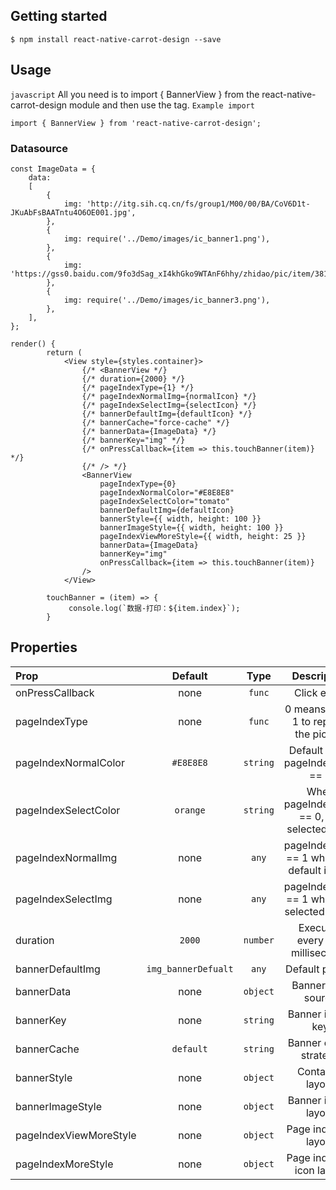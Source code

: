 ## Getting started

`$ npm install react-native-carrot-design --save`

## Usage
`javascript`
All you need is to import { BannerView } from the react-native-carrot-design module and then use the tag.
`Example import`

```
import { BannerView } from 'react-native-carrot-design';

```
### Datasource
```
const ImageData = {
    data:
    [
        {
            img: 'http://itg.sih.cq.cn/fs/group1/M00/00/BA/CoV6D1t-JKuAbFsBAATntu4O6OE001.jpg',
        },
        {
            img: require('../Demo/images/ic_banner1.png'),
        },
        {
            img: 'https://gss0.baidu.com/9fo3dSag_xI4khGko9WTAnF6hhy/zhidao/pic/item/3812b31bb051f819dc048662dbb44aed2e73e7f1.jpg',
        },
        {
            img: require('../Demo/images/ic_banner3.png'),
        },
    ],
};
```
```
render() {
        return (
            <View style={styles.container}>
                {/* <BannerView */}
                {/* duration={2000} */}
                {/* pageIndexType={1} */}
                {/* pageIndexNormalImg={normalIcon} */}
                {/* pageIndexSelectImg={selectIcon} */}
                {/* bannerDefaultImg={defaultIcon} */}
                {/* bannerCache="force-cache" */}
                {/* bannerData={ImageData} */}
                {/* bannerKey="img" */}
                {/* onPressCallback={item => this.touchBanner(item)} */}
                {/* /> */}
                <BannerView
                    pageIndexType={0}
                    pageIndexNormalColor="#E8E8E8"
                    pageIndexSelectColor="tomato"
                    bannerDefaultImg={defaultIcon}
                    bannerStyle={{ width, height: 100 }}
                    bannerImageStyle={{ width, height: 100 }}
                    pageIndexViewMoreStyle={{ width, height: 25 }}
                    bannerData={ImageData}
                    bannerKey="img"
                    onPressCallback={item => this.touchBanner(item)}
                />
            </View>
            
        touchBanner = (item) => {
             console.log(`数据-打印：${item.index}`);
        }
```

## Properties
| Prop   | Default  | Type | Description | Required|
| :------------ |:---------------:| :---------------:|  :---------------:|:-----|
| onPressCallback | none | `func` | Click event |  `false `|
| pageIndexType | none | `func` | 0 means use `•`; 1 to replace the picture |  `true `|
| pageIndexNormalColor | `#E8E8E8` | `string` | Default when pageIndexType == 0 |  `false `|
| pageIndexSelectColor | `orange` | `string` | When pageIndexType == 0, the selected color |  `false `|
| pageIndexNormalImg | none | `any` | pageIndexType == 1 when the default image |  `false `|
| pageIndexSelectImg | none | `any` | pageIndexType == 1 when the selected image|  `false `|
| duration | `2000` | `number` | Executed every few milliseconds |  `false `|
| bannerDefaultImg | `img_bannerDefualt` | `any` | Default picture |  `false `|
| bannerData | none | `object` | Banner data source |  `true `|
| bannerKey | none | `string` | Banner image key |  `true `|
| bannerCache | `default` | `string` | Banner cache strategy |  `false `|
| bannerStyle | none | `object` | Container layout |  `false `|
| bannerImageStyle | none | `object` | Banner image layout |  `false `|
| pageIndexViewMoreStyle | none | `object` | Page indicator layout |  `false `|
| pageIndexMoreStyle | none | `object` | Page indicator icon layout |  `false `|
